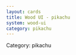 ```yaml
---
layout: cards
title: Wood UI - pikachu
system: wood-ui
category: pikachu
---
```

<div class="alert alert-secondary mb-4"><span class="i18n innerHTML-category">Category: </span><span class="i18n innerHTML-cat-pikachu">pikachu</span></div>
